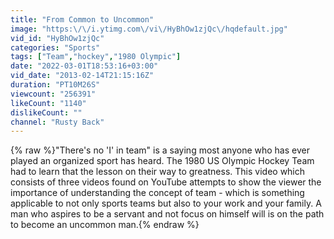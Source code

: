 ```yaml
---
title: "From Common to Uncommon"
image: "https:\/\/i.ytimg.com\/vi\/HyBhOw1zjQc\/hqdefault.jpg"
vid_id: "HyBhOw1zjQc"
categories: "Sports"
tags: ["Team","hockey","1980 Olympic"]
date: "2022-03-01T18:53:16+03:00"
vid_date: "2013-02-14T21:15:16Z"
duration: "PT10M26S"
viewcount: "256391"
likeCount: "1140"
dislikeCount: ""
channel: "Rusty Back"
---
```

{% raw %}&quot;There's no 'I' in team&quot; is a saying most anyone who has ever played an organized sport has heard.  The 1980 US Olympic Hockey Team had to learn that the lesson on their way to greatness.  This video which consists of three videos found on YouTube  attempts to show the viewer the importance of understanding the concept of team - which is something applicable to not only sports teams but also to your work and your family.  A man who aspires to be a servant and not focus on himself will is on the path to become an uncommon man.{% endraw %}
